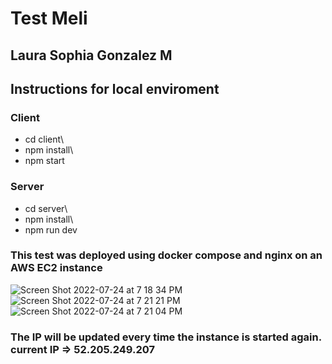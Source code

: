 # Test Meli
## Laura Sophia Gonzalez M

## Instructions for local enviroment 

### Client

- cd client\
- npm install\
- npm start 

### Server

- cd server\
- npm install\
- npm run dev

### This test was deployed using docker compose and nginx on an AWS EC2 instance

![Screen Shot 2022-07-24 at 7 18 34 PM](https://user-images.githubusercontent.com/32622393/180673023-05367a3d-4af3-4606-8dc7-224667a47e7d.png)
![Screen Shot 2022-07-24 at 7 21 21 PM](https://user-images.githubusercontent.com/32622393/180673036-cb2dd503-6f73-4717-9341-df782159cbbd.png)
![Screen Shot 2022-07-24 at 7 21 04 PM](https://user-images.githubusercontent.com/32622393/180673039-35c099eb-9732-4549-a268-ada3294e5627.png)

### The IP will be updated every time the instance is started again. current IP => 52.205.249.207
